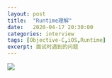 ```yaml
---
layout: post
title:  "Runtime理解"
date:   2020-04-17 20:30:00
categories: interview
tags: [Objective-C,iOS,Runtime]
excerpt: 面试时遇到的问题
---
```



![](https://tva1.sinaimg.cn/large/007S8ZIlly1gdyz2lznpoj31bq0fktcf.jpg)

